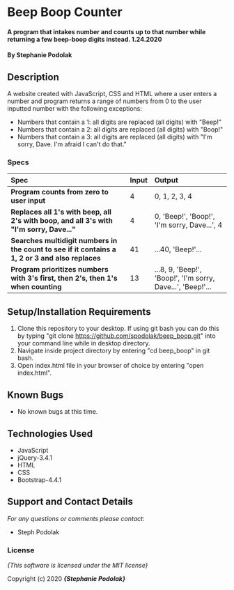 # Beep Boop Counter

#### A program that intakes number and counts up to that number while returning a few beep-boop digits instead.  1.24.2020

#### **By Stephanie Podolak**

## Description

A website created with JavaScript, CSS and HTML where a user enters a number and program returns a range of numbers from 0 to the user inputted number with the following exceptions:
* Numbers that contain a 1: all digits are replaced (all digits) with "Beep!"
* Numbers that contain a 2: all digits are replaced (all digits) with "Boop!"
* Numbers that contain a 3: all digits are replaced (all digits) with "I'm sorry, Dave. I'm afraid I can't do that."


### Specs
| Spec | Input | Output |
| :-------------     | :------------- | :------------- |
| **Program counts from zero to user input** | 4 | 0, 1, 2, 3, 4 |
| **Replaces all 1's with beep, all 2's with boop, and all 3's with "I'm sorry, Dave..."** | 4 | 0, 'Beep!', 'Boop!', 'I'm sorry, Dave...', 4 |
| **Searches multidigit numbers in the count to see if it contains a 1, 2 or 3 and also replaces**| 41 | ...40, 'Beep!'...|
| **Program prioritizes numbers with 3's first, then 2's, then 1's when counting** | 13 | ...8, 9, 'Beep!', 'Boop!', 'I'm sorry, Dave...', 'Beep!'...|


## Setup/Installation Requirements

1. Clone this repository to your desktop. If using git bash you can do this by typing "git clone https://github.com/spodolak/beep_boop.git" into your command line while in desktop directory.
2. Navigate inside project directory by entering "cd beep_boop" in git bash.
3. Open index.html file in your browser of choice by entering "open index.html".


## Known Bugs
* No known bugs at this time.

## Technologies Used
* JavaScript
* jQuery-3.4.1
* HTML
* CSS
* Bootstrap-4.4.1

## Support and Contact Details

_For any questions or comments please contact:_
* Steph Podolak


### License

*{This software is licensed under the MIT license}*

Copyright (c) 2020 **_{Stephanie Podolak}_**

